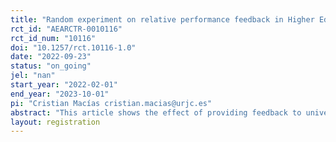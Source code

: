 ```yaml
---
title: "Random experiment on relative performance feedback in Higher Education at URJC"
rct_id: "AEARCTR-0010116"
rct_id_num: "10116"
doi: "10.1257/rct.10116-1.0"
date: "2022-09-23"
status: "on_going"
jel: "nan"
start_year: "2022-02-01"
end_year: "2023-10-01"
pi: "Cristian Macías cristian.macias@urjc.es"
abstract: "This article shows the effect of providing feedback to university students of the Rey Juan Carlos University of Madrid on their percentile in the distribution of grades in different tests carried out throughout the second semester of the 2022 academic year. To carry out the study, carried out a randomized experiment among students, with the aim of determining whether greater transparency in the results throughout the semester increased performance at the end of the course. It is intended to demonstrate that informing students about their relative position during the semester based on the percentile they obtain with respect to the class can achieve added motivation in order to improve final grades."
layout: registration
---
```


